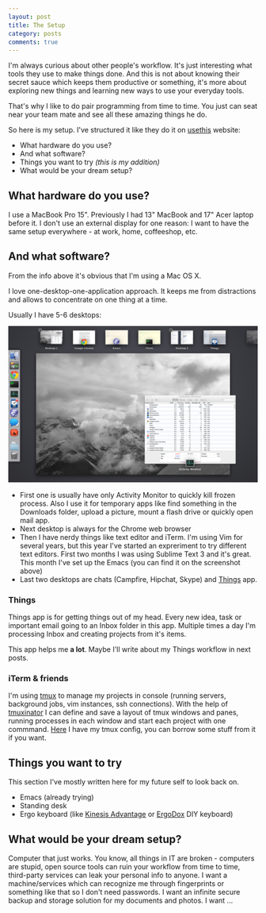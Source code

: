 ```yaml
---
layout: post
title: The Setup
category: posts
comments: true
---
```


I'm always curious about other people's workflow. It's just interesting what tools they use to make things done.
And this is not about knowing their secret sauce which keeps them productive or something, it's more about exploring new things
and learning new ways to use your everyday tools.

That's why I like to do pair programming from time to time. You just can seat near your team mate and see all these amazing things he do.

So here is my setup. I've structured it like they do it on [usethis][usethis] website:

* What hardware do you use?
* And what software?
* Things you want to try _(this is my addition)_
* What would be your dream setup?

## What hardware do you use?
I use a MacBook Pro 15". Previously I had 13" MacBook and 17" Acer laptop before it.
I don't use an external display for one reason: I want to have the same setup everywhere - at work, home, coffeeshop, etc.
## And what software?
From the info above it's obvious that I'm using a Mac OS X.

I love one-desktop-one-application approach. It keeps me from distractions and allows to concentrate on one thing at a time.

Usually I have 5-6 desktops:

[![desktops](/images/desktops.png)][desktops]

* First one is usually have only Activity Monitor to quickly kill frozen process. Also I use it for temporary apps
  like find something in the Downloads folder, upload a picture, mount a flash drive or quickly open mail app.
* Next desktop is always for the Chrome web browser
* Then I have nerdy things like text editor and iTerm. I'm using Vim for several years, but this year I've started an expreriment to try different text editors.
  First two months I was using Sublime Text 3 and it's great. This month I've set up the Emacs (you can find it on the screenshot above)
* Last two desktops are chats (Campfire, Hipchat, Skype) and [Things][things] app.

### Things
Things app is for getting things out of my head. Every new idea, task or important email going to an Inbox folder in this app.
Multiple times a day I'm processing Inbox and creating projects from it's items.

This app helps me **a lot**.
Maybe I'll write about my Things workflow in next posts.

### iTerm & friends
I'm using [tmux][tmux] to manage my projects in console (running servers, background jobs, vim instances, ssh connections).
With the help of [tmuxinator][tmuxinator] I can define and save a layout of tmux windows and panes, running processes
in each window and start each project with one commmand. [Here][shellmagick] I have my tmux config, you can borrow some stuff from it if you want.

## Things you want to try

This section I've mostly written here for my future self to look back on.

* Emacs (already trying)
* Standing desk
* Ergo keyboard (like [Kinesis Advantage][kinesis] or [ErgoDox][ergodox] DIY keyboard)

## What would be your dream setup?

Computer that just works. You know, all things in IT are broken - computers are stupid, open source tools can ruin your workflow from time to time,
third-party services can leak your personal info to anyone. I want a machine/services which can recognize me through fingerprints or something like
that so I don't need passwords. I want an infinite secure backup and storage solution for my documents and photos. I want ...

[usethis]: http://usesthis.com/
[things]: https://culturedcode.com/things/
[tmux]: http://tmux.sourceforge.net/
[tmuxinator]: https://github.com/tmuxinator/tmuxinator
[shellmagick]: https://github.com/juggler/shellmagick/blob/master/tmux/tmux.conf
[kinesis]: http://kinesis-ergo.com/shop/advantage-lf-for-pc-mac/
[ergodox]: http://ergodox.org/
[desktops]: /images/desktops.png
